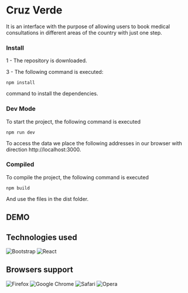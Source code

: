 # Cruz Verde

It is an interface with the purpose of allowing users to book medical consultations in different areas of the country with just one step.

### Install

1 - The repository is downloaded.

3 - The following command is executed:
```
npm install
```
command to install the dependencies.

###  Dev Mode

To start the project, the following command is executed 
```
npm run dev
```
To access the data we place the following addresses in our browser with direction http://localhost:3000.

### Compiled

To compile the project, the following command is executed 
```
npm build
```
And use the files in the dist folder.

## DEMO



## Technologies used

![Bootstrap](https://img.shields.io/badge/bootstrap-%23563D7C.svg?style=for-the-badge&logo=bootstrap&logoColor=white)
![React](https://img.shields.io/badge/react-%2320232a.svg?style=for-the-badge&logo=react&logoColor=%2361DAFB)

## Browsers support

![Firefox](https://img.shields.io/badge/Firefox-FF7139?style=for-the-badge&logo=Firefox-Browser&logoColor=white)
![Google Chrome](https://img.shields.io/badge/Google%20Chrome-4285F4?style=for-the-badge&logo=GoogleChrome&logoColor=white)
![Safari](https://img.shields.io/badge/Safari-000000?style=for-the-badge&logo=Safari&logoColor=white)
![Opera](https://img.shields.io/badge/Opera-FF1B2D?style=for-the-badge&logo=Opera&logoColor=white)
